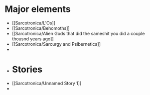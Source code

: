 # Major elements
- [[Sarcotronica/L'Os]]
- [[Sarcotronica/Behomoths]]
- [[Sarcotronica/Alien Gods that did the sameshit you did a couple thousnd years ago]]
- [[Sarcotronica/Sarcurgy and Psibernetica]]
-
- # Stories
- [[Sarcotronica/Unnamed Story 1]]
-
